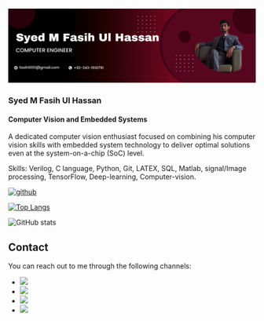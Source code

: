 
![Computer Vision and Embedded Systems](https://github.com/fasih0001/fasih0001/blob/main/Black%20and%20Red%20Gradient%20Professional%20LinkedIn%20Banner.png)

### Syed M Fasih Ul Hassan
#### Computer Vision and Embedded Systems

A dedicated computer vision enthusiast focused on combining his computer vision skills with embedded system technology to deliver optimal solutions even at the system-on-a-chip (SoC) level.

Skills: Verilog, C language, Python, Git, LATEX, SQL, Matlab, signal/Image processing, TensorFlow, Deep-learning, Computer-vision.

[<img src='https://cdn.jsdelivr.net/npm/simple-icons@3.0.1/icons/github.svg' alt='github' height='40'>](https://github.com/fasih0001)  

[![Top Langs](https://github-readme-stats.vercel.app/api/top-langs/?username=fasih0001)](https://github.com/anuraghazra/github-readme-stats)

![GitHub stats](https://github-readme-stats.vercel.app/api?username=fasih0001&show_icons=true)  


## Contact

You can reach out to me through the following channels:

- [<img src="https://img.icons8.com/color/48/000000/gmail.png"/>](mailto:your-email@example.com)
- [<img src="https://img.icons8.com/color/48/000000/twitter--v2.png"/>](https://twitter.com/faseihulhassan?t=eBxHkbmuCu8tTsadUYl9ig&s=09)
- [<img src="https://img.icons8.com/color/48/000000/linkedin.png"/>](https://www.linkedin.com/in/syed-m-fasih-ul-hassan-00426117b/)
- [<img src="https://img.icons8.com/color/48/000000/domain.png"/>](https://fasih0001.github.io/portfolio.github.io/)

